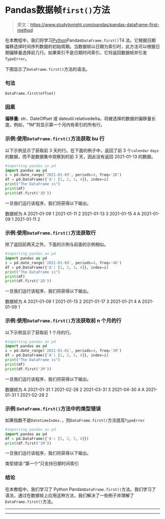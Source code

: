 # Pandas数据帧`first()`方法

> 原文：<https://www.studytonight.com/pandas/pandas-dataframe-first-method>

在本教程中，我们将学习[Python](https://www.studytonight.com/python/getting-started-with-python)Pandas`DataFrame.first()`T4 法。它根据日期偏移选择时间序列数据的初始周期。当数据帧以日期为索引时，此方法可以根据日期偏移量选择前几行。如果索引不是日期时间索引，它将返回数据帧并引发`TypeError`。

下图显示了`DataFrame.first()`方法的语法。

### 句法

```py
DataFrame.first(offset)
```

### 因素

**偏移量:** str、DateOffset 或 dateutil.relativedelta。将被选择的数据的偏移量长度。例如，“1M”将显示第一个月内有索引的所有行。

### 示例:使用`DataFrame.first()`方法获取 bu 行

以下示例显示了获取前 3 天的行。在下面的例子中，返回了前 3 个`calendar` `days`的数据，而不是数据集中观察到的前 3 天，因此没有返回 2021-01-13 的数据。

```py
#importing pandas as pd
import pandas as pd
i = pd.date_range('2021-01-09', periods=4, freq='2D')
df = pd.DataFrame({'A': [1, 2, 3, 4]}, index=i)
print("The DataFrame is")
print(df)
print(df.first('3D'))
```

一旦我们运行该程序，我们将获得以下输出。

数据帧为
A
2021-01-09 1
2021-01-11 2
2021-01-13 3
2021-01-15 4
A
2021-01-09 1
2021-01-11 2

### 示例:使用`DataFrame.first()`方法获取行

除了返回前两天之外，下面的示例与前面的示例相似。

```py
#importing pandas as pd
import pandas as pd
i = pd.date_range('2021-01-09', periods=4, freq='4D')
df = pd.DataFrame({'A': [1, 2, 3, 4]}, index=i)
print("The DataFrame is")
print(df)
print(df.first('2D'))
```

一旦我们运行该程序，我们将获得以下输出。

数据帧为
A
2021-01-09 1
2021-01-13 2
2021-01-17 3
2021-01-21 4
A
2021-01-09 1

### 示例:使用`DataFrame.first()`方法获取前 n 个月的行

以下示例显示了获取前 1 个月的行。

```py
#importing pandas as pd
import pandas as pd
i = pd.date_range('2021-01-01', periods=4, freq='1M')
df = pd.DataFrame({'A': [1, 2, 3, 4]}, index=i)
print("The DataFrame is")
print(df)
print(df.first('1M'))
```

一旦我们运行该程序，我们将获得以下输出。

数据帧为
A
2021-01-31 1
2021-02-28 2
2021-03-31 3
2021-04-30 4
A
2021-01-31 1
2021-02-28 2

### 示例:`DataFrame.first()`方法中的类型错误

如果指数不是`DatetimeIndex.`，则`DataFrame.first()`方法提高`TypeError`

```py
#importing pandas as pd
import pandas as pd
df = pd.DataFrame({'A': [1, 2, 3, 4]})
print(df.first('1M'))
```

一旦我们运行该程序，我们将获得以下输出。

类型错误:“第一个”只支持日期时间索引

### 结论

在本教程中，我们学习了 Python Pandas`DataFrame.first()`方法。我们学习了语法，通过在数据帧上应用这种方法，我们解决了一些例子并理解了 `DataFrame.first()`方法。

* * *

* * *